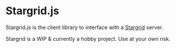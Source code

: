 # Stargrid.js
Stargrid.js is the client library to interface with a [Stargrid](https://github.com/Kiruse/Stargrid) server.

Stargrid is a WIP & currently a hobby project. Use at your own risk.
